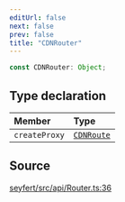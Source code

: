 ```yaml
---
editUrl: false
next: false
prev: false
title: "CDNRouter"
---
```


```ts
const CDNRouter: Object;
```

## Type declaration

| Member | Type |
| :------ | :------ |
| `createProxy` | [`CDNRoute`](/api/interfaces/cdnroute/) |

## Source

[seyfert/src/api/Router.ts:36](https://github.com/potoland/potocuit/blob/e332d7a/src/api/Router.ts#L36)
